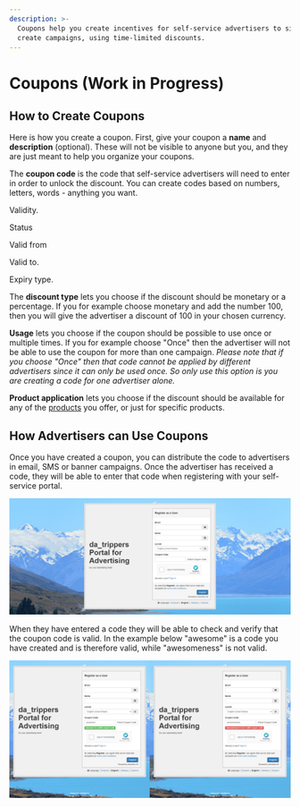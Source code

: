 ```yaml
---
description: >-
  Coupons help you create incentives for self-service advertisers to sign up and
  create campaigns, using time-limited discounts.
---
```


# Coupons \(Work in Progress\)

## How to Create Coupons

Here is how you create a coupon. First, give your coupon a **name** and **description** \(optional\). These will not be visible to anyone but you, and they are just meant to help you organize your coupons. 

The **coupon code** is the code that self-service advertisers will need to enter in order to unlock the discount. You can create codes based on numbers, letters, words - anything you want. 

Validity.

Status

Valid from

Valid to.

Expiry type. 

The **discount type** lets you choose if the discount should be monetary or a percentage. If you for example choose monetary and add the number 100, then you will give the advertiser a discount of 100 in your chosen currency. 

**Usage** lets you choose if the coupon should be possible to use once or multiple times. If you for example choose "Once" then the advertiser will not be able to use the coupon for more than one campaign. _Please note that if you choose "Once" then that code cannot be applied by different advertisers since it can only be used once. So only use this option is you are creating a code for one advertiser alone._ 

**Product application** lets you choose if the discount should be available for any of the [products](products.md) you offer, or just for specific products. 

## How Advertisers can Use Coupons

Once you have created a coupon, you can distribute the code to advertisers in email, SMS or banner campaigns. Once the advertiser has received a code, they will be able to enter that code when registering with your self-service portal. 

![The Coupon Code Field is visible to advertisers when registering an account. ](../../../.gitbook/assets/coupon-check-1.png)

When they have entered a code they will be able to check and verify that the coupon code is valid. In the example below "awesome" is a code you have created and is therefore valid, while "awesomeness" is not valid. 

![Checking whether or not a coupon code is valid.](../../../.gitbook/assets/coupon-check-2.png)

